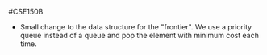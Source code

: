 #CSE150B 
- Small change to the data structure for the "frontier". We use a priority queue instead of a queue and pop the element with minimum cost each time.